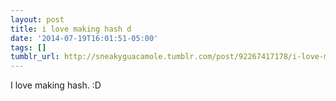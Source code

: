 ```yaml
---
layout: post
title: i love making hash d
date: '2014-07-19T16:01:51-05:00'
tags: []
tumblr_url: http://sneakyguacamole.tumblr.com/post/92267417178/i-love-making-hash-d
---
```

I love making hash. :D
